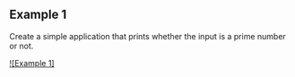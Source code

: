 ## Example 1

Create a simple application that prints whether the input is a prime number or not.

[![Example 1]](https://github.com/helizac/Gsu-Dersler/blob/main/INF223-Object-Oriented-Programming/laboratory/laboratory2/%202022-03-04%2017-43-07.mp4)
